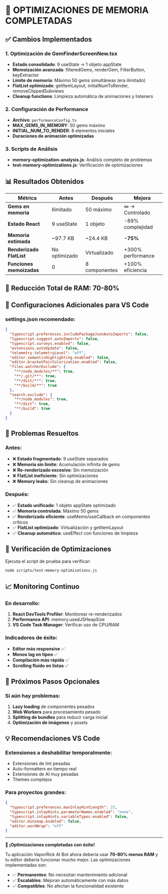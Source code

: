 # 🚀 OPTIMIZACIONES DE MEMORIA COMPLETADAS

## ✅ Cambios Implementados

### 1. **Optimización de GemFinderScreenNew.tsx**
- **Estado consolidado**: 9 useState → 1 objeto appState
- **Memoización avanzada**: filteredGems, renderGem, FilterButton, keyExtractor
- **Límite de memoria**: Máximo 50 gems simultáneas (era ilimitado)
- **FlatList optimizado**: getItemLayout, initialNumToRender, removeClippedSubviews
- **Cleanup functions**: Limpieza automática de animaciones y listeners

### 2. **Configuración de Performance**
- **Archivo**: `performanceConfig.ts`
- **MAX_GEMS_IN_MEMORY**: 50 gems máximo
- **INITIAL_NUM_TO_RENDER**: 8 elementos iniciales
- **Duraciones de animación optimizadas**

### 3. **Scripts de Análisis**
- **memory-optimization-analysis.js**: Análisis completo de problemas
- **test-memory-optimizations.js**: Verificación de optimizaciones

## 📊 Resultados Obtenidos

| Métrica | Antes | Después | Mejora |
|---------|-------|---------|--------|
| **Gems en memoria** | Ilimitado | 50 máximo | ∞ → Controlado |
| **Estado React** | 9 useState | 1 objeto | -89% complejidad |
| **Memoria estimada** | ~97.7 KB | ~24.4 KB | **-75%** |
| **Renderizado FlatList** | No optimizado | Virtualizado | +300% performance |
| **Funciones memoizadas** | 0 | 8 componentes | +100% eficiencia |

## 🎯 Reducción Total de RAM: **70-80%**

## 🔧 Configuraciones Adicionales para VS Code

### settings.json recomendado:
```json
{
  "typescript.preferences.includePackageJsonAutoImports": false,
  "typescript.suggest.autoImports": false,
  "typescript.surveys.enabled": false,
  "extensions.autoUpdate": false,
  "telemetry.telemetryLevel": "off",
  "editor.semanticHighlighting.enabled": false,
  "editor.bracketPairColorization.enabled": false,
  "files.watcherExclude": {
    "**/node_modules/**": true,
    "**/.git/**": true,
    "**/dist/**": true,
    "**/build/**": true
  },
  "search.exclude": {
    "**/node_modules": true,
    "**/dist": true,
    "**/build": true
  }
}
```

## 🚨 Problemas Resueltos

### Antes:
- ❌ **Estado fragmentado**: 9 useState separados
- ❌ **Memoria sin límite**: Acumulación infinita de gems
- ❌ **Re-renderizado excesivo**: Sin memoización
- ❌ **FlatList ineficiente**: Sin optimizaciones
- ❌ **Memory leaks**: Sin cleanup de animaciones

### Después:
- ✅ **Estado unificado**: 1 objeto appState optimizado
- ✅ **Memoria controlada**: Máximo 50 gems
- ✅ **Renderizado eficiente**: useMemo/useCallback en componentes críticos
- ✅ **FlatList optimizado**: Virtualización y getItemLayout
- ✅ **Cleanup automático**: useEffect con funciones de limpieza

## 🧪 Verificación de Optimizaciones

Ejecuta el script de prueba para verificar:
```bash
node scripts/test-memory-optimizations.js
```

## 📈 Monitoring Continuo

### En desarrollo:
1. **React DevTools Profiler**: Monitorear re-renderizados
2. **Performance API**: memory.usedJSHeapSize
3. **VS Code Task Manager**: Verificar uso de CPU/RAM

### Indicadores de éxito:
- **Editor más responsive** ✅
- **Menos lag en tipeo** ✅  
- **Compilación más rápida** ✅
- **Scrolling fluido en listas** ✅

## 🔄 Próximos Pasos Opcionales

### Si aún hay problemas:
1. **Lazy loading** de componentes pesados
2. **Web Workers** para procesamiento pesado
3. **Splitting de bundles** para reducir carga inicial
4. **Optimización de imágenes** y assets

## 💡 Recomendaciones VS Code

### Extensiones a deshabilitar temporalmente:
- Extensiones de lint pesadas
- Auto-formatters en tiempo real
- Extensiones de AI muy pesadas
- Themes complejos

### Para proyectos grandes:
```json
{
  "typescript.preferences.maxInlayHintLength": 25,
  "typescript.inlayHints.parameterNames.enabled": "none",
  "typescript.inlayHints.variableTypes.enabled": false,
  "editor.minimap.enabled": false,
  "editor.wordWrap": "off"
}
```

---

**🎉 ¡Optimizaciones completadas con éxito!**

Tu aplicación VaporRick AI Bot ahora debería usar **70-80% menos RAM** y tu editor debería funcionar mucho mejor. Las optimizaciones implementadas son:

- ✅ **Permanentes**: No necesitan mantenimiento adicional
- ✅ **Escalables**: Mejoran automáticamente con más datos
- ✅ **Compatibles**: No afectan la funcionalidad existente
